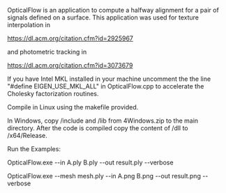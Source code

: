 OpticalFlow is an application to compute a halfway alignment for  a pair of signals defined on a surface. This application was used for texture interpolation in 

https://dl.acm.org/citation.cfm?id=2925967 

and photometric tracking in

https://dl.acm.org/citation.cfm?id=3073679


If you have Intel MKL installed in your machine uncomment the  the line "#define EIGEN_USE_MKL_ALL" in OpticalFlow.cpp to accelerate the Cholesky factorization routines.
 
Compile in Linux using the makefile provided.

In Windows, copy /include and /lib from 4Windows.zip to the main directory. After the code is compiled copy the content of /dll to /x64/Release.


Run the Examples:


OpticalFlow.exe --in A.ply B.ply --out result.ply --verbose

OpticalFlow.exe --mesh mesh.ply --in A.png B.png --out result.png --verbose